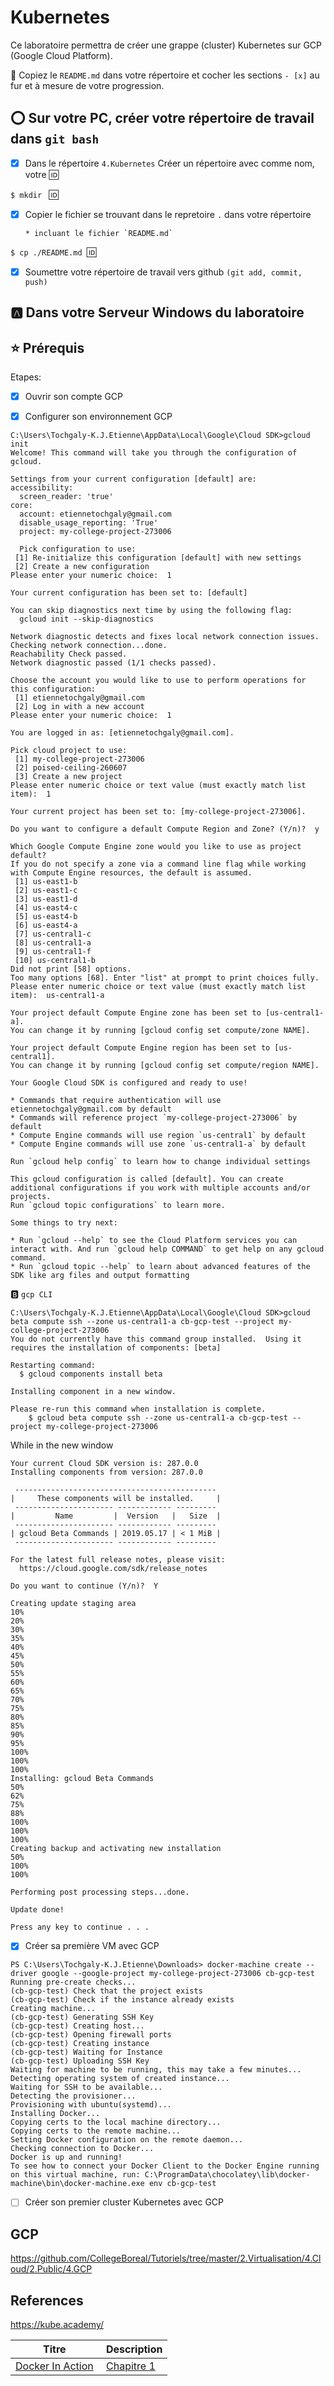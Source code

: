 # Kubernetes

Ce laboratoire permettra de créer une grappe (cluster) Kubernetes sur GCP (Google Cloud Platform).

:closed_book: Copiez le `README.md` dans votre répertoire et cocher les sections `- [x]` au fur et à mesure de votre progression.

## :o: Sur votre PC, créer votre répertoire de travail dans `git bash`

- [x] Dans le répertoire `4.Kubernetes` Créer un répertoire avec comme nom, votre :id:

`$ mkdir ` :id:

- [x] Copier le fichier se trouvant dans le repretoire `.` dans votre répertoire

      * incluant le fichier `README.md` 


`$ cp ./README.md `:id:` `

- [x] Soumettre votre répertoire de travail vers github `(git add, commit, push)` 

## :a: Dans votre Serveur Windows du laboratoire

## :star: Prérequis

Etapes: 

- [x]  Ouvrir son compte GCP

- [x]  Configurer son environnement GCP

```
C:\Users\Tochgaly-K.J.Etienne\AppData\Local\Google\Cloud SDK>gcloud init
Welcome! This command will take you through the configuration of gcloud.

Settings from your current configuration [default] are:
accessibility:
  screen_reader: 'true'
core:
  account: etiennetochgaly@gmail.com
  disable_usage_reporting: 'True'
  project: my-college-project-273006
  
  Pick configuration to use:
 [1] Re-initialize this configuration [default] with new settings
 [2] Create a new configuration
Please enter your numeric choice:  1

Your current configuration has been set to: [default]

You can skip diagnostics next time by using the following flag:
  gcloud init --skip-diagnostics

Network diagnostic detects and fixes local network connection issues.
Checking network connection...done.
Reachability Check passed.
Network diagnostic passed (1/1 checks passed).

Choose the account you would like to use to perform operations for
this configuration:
 [1] etiennetochgaly@gmail.com
 [2] Log in with a new account
Please enter your numeric choice:  1

You are logged in as: [etiennetochgaly@gmail.com].

Pick cloud project to use:
 [1] my-college-project-273006
 [2] poised-ceiling-260607
 [3] Create a new project
Please enter numeric choice or text value (must exactly match list
item):  1

Your current project has been set to: [my-college-project-273006].

Do you want to configure a default Compute Region and Zone? (Y/n)?  y

Which Google Compute Engine zone would you like to use as project
default?
If you do not specify a zone via a command line flag while working
with Compute Engine resources, the default is assumed.
 [1] us-east1-b
 [2] us-east1-c
 [3] us-east1-d
 [4] us-east4-c
 [5] us-east4-b
 [6] us-east4-a
 [7] us-central1-c
 [8] us-central1-a
 [9] us-central1-f
 [10] us-central1-b
Did not print [58] options.
Too many options [68]. Enter "list" at prompt to print choices fully.
Please enter numeric choice or text value (must exactly match list
item):  us-central1-a

Your project default Compute Engine zone has been set to [us-central1-a].
You can change it by running [gcloud config set compute/zone NAME].

Your project default Compute Engine region has been set to [us-central1].
You can change it by running [gcloud config set compute/region NAME].

Your Google Cloud SDK is configured and ready to use!

* Commands that require authentication will use etiennetochgaly@gmail.com by default
* Commands will reference project `my-college-project-273006` by default
* Compute Engine commands will use region `us-central1` by default
* Compute Engine commands will use zone `us-central1-a` by default

Run `gcloud help config` to learn how to change individual settings

This gcloud configuration is called [default]. You can create additional configurations if you work with multiple accounts and/or projects.
Run `gcloud topic configurations` to learn more.

Some things to try next:

* Run `gcloud --help` to see the Cloud Platform services you can interact with. And run `gcloud help COMMAND` to get help on any gcloud command.
* Run `gcloud topic --help` to learn about advanced features of the SDK like arg files and output formatting
```

:b: `gcp CLI`

```
C:\Users\Tochgaly-K.J.Etienne\AppData\Local\Google\Cloud SDK>gcloud beta compute ssh --zone us-central1-a cb-gcp-test --project my-college-project-273006
You do not currently have this command group installed.  Using it
requires the installation of components: [beta]

Restarting command:
  $ gcloud components install beta

Installing component in a new window.

Please re-run this command when installation is complete.
    $ gcloud beta compute ssh --zone us-central1-a cb-gcp-test --project my-college-project-273006
```

While in the new window

```
Your current Cloud SDK version is: 287.0.0
Installing components from version: 287.0.0

 ---------------------------------------------
|     These components will be installed.     |
 ---------------------- ------------ ---------
|         Name         |  Version   |   Size  |
 ---------------------- ------------ ---------
| gcloud Beta Commands | 2019.05.17 | < 1 MiB |
 ---------------------- ------------ ---------

For the latest full release notes, please visit:
  https://cloud.google.com/sdk/release_notes

Do you want to continue (Y/n)?  Y

Creating update staging area
10%
20%
30%
35%
40%
45%
50%
55%
60%
65%
70%
75%
80%
85%
90%
95%
100%
100%
100%
Installing: gcloud Beta Commands
50%
62%
75%
88%
100%
100%
100%
Creating backup and activating new installation
50%
100%
100%

Performing post processing steps...done.

Update done!

Press any key to continue . . .
```

- [x]  Créer sa première VM avec GCP

```
PS C:\Users\Tochgaly-K.J.Etienne\Downloads> docker-machine create --driver google --google-project my-college-project-273006 cb-gcp-test
Running pre-create checks...
(cb-gcp-test) Check that the project exists
(cb-gcp-test) Check if the instance already exists
Creating machine...
(cb-gcp-test) Generating SSH Key
(cb-gcp-test) Creating host...
(cb-gcp-test) Opening firewall ports
(cb-gcp-test) Creating instance
(cb-gcp-test) Waiting for Instance
(cb-gcp-test) Uploading SSH Key
Waiting for machine to be running, this may take a few minutes...
Detecting operating system of created instance...
Waiting for SSH to be available...
Detecting the provisioner...
Provisioning with ubuntu(systemd)...
Installing Docker...
Copying certs to the local machine directory...
Copying certs to the remote machine...
Setting Docker configuration on the remote daemon...
Checking connection to Docker...
Docker is up and running!
To see how to connect your Docker Client to the Docker Engine running on this virtual machine, run: C:\ProgramData\chocolatey\lib\docker-machine\bin\docker-machine.exe env cb-gcp-test
```

- [ ]  Créer son premier cluster Kubernetes avec GCP

## GCP

https://github.com/CollegeBoreal/Tutoriels/tree/master/2.Virtualisation/4.Cloud/2.Public/4.GCP

## References

https://kube.academy/

| Titre | Description |
|-------|-------------|
| [Docker In Action](https://www.manning.com/books/docker-in-action-second-edition) | [Chapitre 1](https://livebook.manning.com/book/kubernetes-in-action/chapter-1) |


